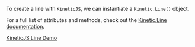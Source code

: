 
To create a line with `KineticJS`, we can instantiate a `Kinetic.Line()` object.

For a full list of attributes and methods, check out the [Kinetic.Line documentation](http://lavrton.github.io/KineticJS/api/Kinetic.Line.html).

<a class="jsbin-embed" href="http://jsbin.com/yaveki/1/embed?js,output">KineticJS Line Demo</a><script src="http://static.jsbin.com/js/embed.js"></script>